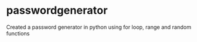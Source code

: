 # passwordgenerator
Created a password generator in python using for loop, range and random functions

